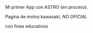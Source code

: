Mi primer App con ASTRO (en proceso).

Pagina de motos kawasaki, *NO OFICIAL*

con fines educativos
